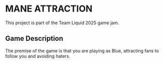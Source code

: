 # MANE ATTRACTION

This project is part of the Team Liquid 2025 game jam.

## Game Description
The premise of the game is that you are playing as Blue, attracting fans to follow you and avoiding haters.
